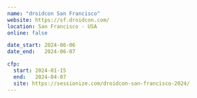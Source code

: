 ```yaml
---
name: "droidcon San Francisco"
website: https://sf.droidcon.com/
location: San Francisco - USA
online: false

date_start: 2024-06-06
date_end:   2024-06-07

cfp:
  start: 2024-01-15
  end:   2024-04-07
  site: https://sessionize.com/droidcon-san-francisco-2024/
---
```

